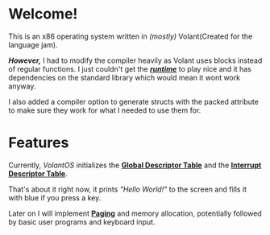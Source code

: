 # Welcome!

This is an x86 operating system written in *(mostly)* Volant(Created for the language jam).

***However,*** I had to modify the compiler heavily as Volant uses blocks instead of regular functions.
I just couldn't get the ***[runtime](https://github.com/mackyle/blocksruntime)*** to play nice and it has dependencies on the standard library which would mean it wont work anyway.

I also added a compiler option to generate structs with the packed attribute to make sure they work for what I needed to use them for.

# Features

Currently, *VolantOS* initializes the **[Global Descriptor Table](https://en.wikipedia.org/wiki/Global_Descriptor_Table)** and the **[Interrupt Descriptor Table](https://en.wikipedia.org/wiki/Interrupt_descriptor_table)**.

That's about it right now, it prints *"Hello World!"* to the screen and fills it with blue if you press a key.

Later on I will implement **[Paging](https://en.wikipedia.org/wiki/Paging)** and memory allocation, potentially followed by basic user programs and keyboard input.
